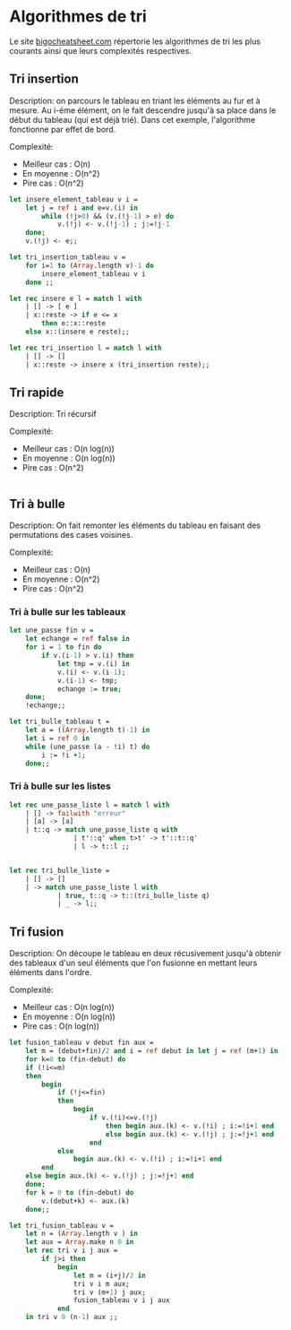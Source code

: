 # Algorithmes de tri

Le site [bigocheatsheet.com](https://www.bigocheatsheet.com/) répertorie les algorithmes de tri les plus courants ainsi que leurs complexités respectives.

## Tri insertion

Description: on parcours le tableau en triant les éléments au fur et à mesure. Au i-éme élément, on le fait descendre jusqu'à sa place dans le début du tableau (qui est déjà trié).
Dans cet exemple, l'algorithme fonctionne par effet de bord.

Complexité:

- Meilleur cas : O(n)
- En moyenne : O(n^2)
- Pire cas : O(n^2)

```ocaml
let insere_element_tableau v i =
    let j = ref i and e=v.(i) in
        while (!j>0) && (v.(!j-1) > e) do
            v.(!j) <- v.(!j-1) ; j:=!j-1
    done;
    v.(!j) <- e;;

let tri_insertion_tableau v =
    for i=1 to (Array.length v)-1 do
        insere_element_tableau v i
    done ;;

let rec insere e l = match l with
    | [] -> [ e ]
    | x::reste -> if e <= x
        then e::x::reste
    else x::(insere e reste);;

let rec tri_insertion l = match l with
    | [] -> []
    | x::reste -> insere x (tri_insertion reste);;
```

## Tri rapide

Description: Tri récursif

Complexité:

- Meilleur cas : O(n log(n))
- En moyenne : O(n log(n))
- Pire cas : O(n^2)

```ocaml

```

## Tri à bulle

Description: On fait remonter les éléments du tableau en faisant des permutations des cases voisines.

Complexité:

- Meilleur cas : O(n)
- En moyenne : O(n^2)
- Pire cas : O(n^2)

### Tri à bulle sur les tableaux

```ocaml
let une_passe fin v =
    let echange = ref false in 
    for i = 1 to fin do
        if v.(i-1) > v.(i) then 
            let tmp = v.(i) in
            v.(i) <- v.(i-1);
            v.(i-1) <- tmp;
            echange := true;
    done;
    !echange;;

let tri_bulle_tableau t =
    let a = ((Array.length t)-1) in
    let i = ref 0 in
    while (une_passe (a - !i) t) do
        i := !i +1;
    done;;
```

### Tri à bulle sur les listes

```ocaml
let rec une_passe_liste l = match l with
    | [] -> failwith "erreur"
    | [a] -> [a]
    | t::q -> match une_passe_liste q with
                | t'::q' when t>t' -> t'::t::q'
                | l -> t::l ;;


let rec tri_bulle_liste = 
    | [] -> []
    | -> match une_passe_liste l with 
            | true, t::q -> t::(tri_bulle_liste q)
            | _ -> l;;
```

## Tri fusion

Description: On découpe le tableau en deux récusivement jusqu'à obtenir des tableaux d'un seul éléments que l'on fusionne en mettant leurs éléments dans l'ordre.

Complexité:

- Meilleur cas : O(n log(n))
- En moyenne : O(n log(n))
- Pire cas : O(n log(n))

```ocaml
let fusion_tableau v debut fin aux =
    let m = (debut+fin)/2 and i = ref debut in let j = ref (m+1) in
    for k=0 to (fin-debut) do
    if (!i<=m)
    then
        begin
            if (!j<=fin)
            then
                begin
                    if v.(!i)<=v.(!j)
                        then begin aux.(k) <- v.(!i) ; i:=!i+1 end
                        else begin aux.(k) <- v.(!j) ; j:=!j+1 end
                    end
            else
                begin aux.(k) <- v.(!i) ; i:=!i+1 end
        end
    else begin aux.(k) <- v.(!j) ; j:=!j+1 end
    done;
    for k = 0 to (fin-debut) do
        v.(debut+k) <- aux.(k)
    done;;

let tri_fusion_tableau v =
    let n = (Array.length v ) in
    let aux = Array.make n 0 in
    let rec tri v i j aux =
        if j>i then
            begin
                let m = (i+j)/2 in
                tri v i m aux;
                tri v (m+1) j aux;
                fusion_tableau v i j aux
            end
    in tri v 0 (n-1) aux ;;
```
